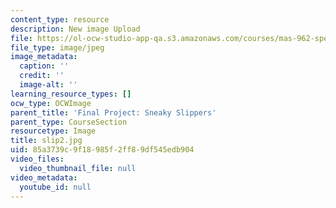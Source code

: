 ```yaml
---
content_type: resource
description: New image Upload
file: https://ol-ocw-studio-app-qa.s3.amazonaws.com/courses/mas-962-special-topics-new-textiles-spring-2010/85a3739c9f18985f2ff89df545edb904_slip2.jpg
file_type: image/jpeg
image_metadata:
  caption: ''
  credit: ''
  image-alt: ''
learning_resource_types: []
ocw_type: OCWImage
parent_title: 'Final Project: Sneaky Slippers'
parent_type: CourseSection
resourcetype: Image
title: slip2.jpg
uid: 85a3739c-9f18-985f-2ff8-9df545edb904
video_files:
  video_thumbnail_file: null
video_metadata:
  youtube_id: null
---
```

